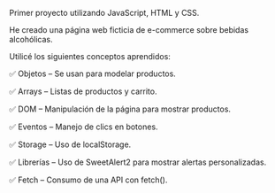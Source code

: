Primer proyecto utilizando JavaScript, HTML y CSS.

He creado una página web ficticia de e-commerce sobre bebidas alcohólicas.

Utilicé los siguientes conceptos aprendidos:

✅ Objetos – Se usan para modelar productos.

✅ Arrays – Listas de productos y carrito.

✅ DOM – Manipulación de la página para mostrar productos.

✅ Eventos – Manejo de clics en botones.

✅ Storage – Uso de localStorage.

✅ Librerías – Uso de SweetAlert2 para mostrar alertas personalizadas.

✅ Fetch – Consumo de una API con fetch().

